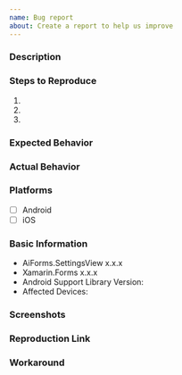 ```yaml
---
name: Bug report
about: Create a report to help us improve
---
```


<!-- Bug report best practices: https://github.com/xamarin/Xamarin.Forms/wiki/Submitting-Issues -->

### Description

### Steps to Reproduce

1. 
2. 
3. 

### Expected Behavior

### Actual Behavior

### Platforms

- [ ] Android
- [ ] iOS

### Basic Information

- AiForms.SettingsView x.x.x
- Xamarin.Forms x.x.x
- Android Support Library Version: <!-- if applicable -->
- Affected Devices:

### Screenshots

<!-- If the issue is a visual issue, please include screenshots showing the problem if possible -->

### Reproduction Link

<!-- Please upload or provide a link to a reproduction case -->

### Workaround

<!-- Did you find any workaround for this issue? This can unblock other people while waiting for this issue to be resolved -->
